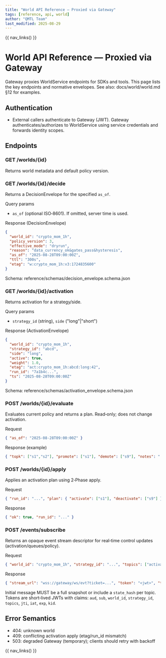```yaml
---
title: "World API Reference — Proxied via Gateway"
tags: [reference, api, world]
author: "QMTL Team"
last_modified: 2025-08-29
---
```


{{ nav_links() }}

# World API Reference — Proxied via Gateway

Gateway proxies WorldService endpoints for SDKs and tools. This page lists the key endpoints and normative envelopes. See also: docs/world/world.md §12 for examples.

## Authentication

- External callers authenticate to Gateway (JWT). Gateway authenticates/authorizes to WorldService using service credentials and forwards identity scopes.

## Endpoints

### GET /worlds/{id}
Returns world metadata and default policy version.

### GET /worlds/{id}/decide
Returns a DecisionEnvelope for the specified `as_of`.

Query params
- `as_of` (optional ISO‑8601). If omitted, server time is used.

Response (DecisionEnvelope)
```json
{
  "world_id": "crypto_mom_1h",
  "policy_version": 3,
  "effective_mode": "dryrun",
  "reason": "data_currency_ok&gates_pass&hysteresis",
  "as_of": "2025-08-28T09:00:00Z",
  "ttl": "300s",
  "etag": "w:crypto_mom_1h:v3:1724835600"
}
```
Schema: reference/schemas/decision_envelope.schema.json

### GET /worlds/{id}/activation
Returns activation for a strategy/side.

Query params
- `strategy_id` (string), `side` ("long"|"short")

Response (ActivationEnvelope)
```json
{
  "world_id": "crypto_mom_1h",
  "strategy_id": "abcd",
  "side": "long",
  "active": true,
  "weight": 1.0,
  "etag": "act:crypto_mom_1h:abcd:long:42",
  "run_id": "7a1b4c...",
  "ts": "2025-08-28T09:00:00Z"
}
```
Schema: reference/schemas/activation_envelope.schema.json

### POST /worlds/{id}/evaluate
Evaluates current policy and returns a plan. Read‑only; does not change activation.

Request
```json
{ "as_of": "2025-08-28T09:00:00Z" }
```

Response (example)
```json
{ "topk": ["s1","s2"], "promote": ["s1"], "demote": ["s9"], "notes": "..." }
```

### POST /worlds/{id}/apply
Applies an activation plan using 2‑Phase apply.

Request
```json
{ "run_id": "...", "plan": { "activate": ["s1"], "deactivate": ["s9"] } }
```

Response
```json
{ "ok": true, "run_id": "..." }
```

### POST /events/subscribe
Returns an opaque event stream descriptor for real‑time control updates (activation/queues/policy).

Request
```json
{ "world_id": "crypto_mom_1h", "strategy_id": "...", "topics": ["activation", "queues"] }
```

Response
```json
{ "stream_url": "wss://gateway/ws/evt?ticket=...", "token": "<jwt>", "topics": ["activation"], "expires_at": "...", "fallback_url": "wss://gateway/ws/fallback" }
```
Initial message MUST be a full snapshot or include a `state_hash` per topic. Tokens are short‑lived JWTs with claims: `aud`, `sub`, `world_id`, `strategy_id`, `topics`, `jti`, `iat`, `exp`, `kid`.

## Error Semantics

- 404: unknown world
- 409: conflicting activation apply (etag/run_id mismatch)
- 503: degraded Gateway (temporary); clients should retry with backoff

{{ nav_links() }}
